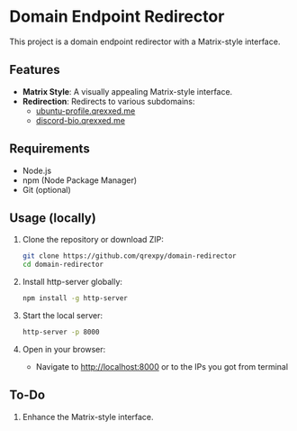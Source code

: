# Domain Endpoint Redirector

This project is a domain endpoint redirector with a Matrix-style interface.

## Features

- **Matrix Style**: A visually appealing Matrix-style interface.
- **Redirection**: Redirects to various subdomains:
  - [ubuntu-profile.qrexxed.me](https://ubuntu-profile.qrexxed.me)
  - [discord-bio.qrexxed.me](https://discord-bio.qrexxed.me)

## Requirements

- Node.js
- npm (Node Package Manager)
- Git (optional)

## Usage (locally)

1. Clone the repository or download ZIP:
    ```sh
    git clone https://github.com/qrexpy/domain-redirector
    cd domain-redirector
    ```

2. Install http-server globally:
    ```sh
    npm install -g http-server
    ```

3. Start the local server:
    ```sh
    http-server -p 8000
    ```

4. Open in your browser:
   - Navigate to [http://localhost:8000](http://localhost:8000) or to the IPs you got from terminal

## To-Do

1. Enhance the Matrix-style interface.